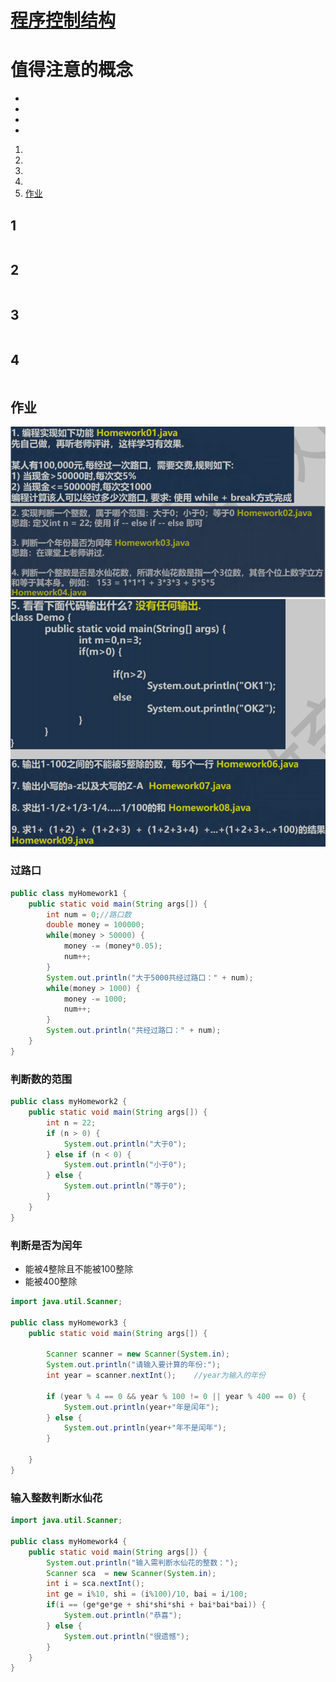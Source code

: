 # [程序控制结构](./TCH_Han/Chapter5.md)  
# 值得注意的概念
- 
- 
- 
-  
1. [](#1)
2. [](#2)
3. [](#3)
4. [](#4)
5. [作业](#作业)  
## 1
```
```
## 2
```
```
## 3
```
```
## 4
```
```
## 作业

<img src="../img/TCH_Han/ch5_0.png" style="zoom:67%;" />

<img src="../img/TCH_Han/ch5_1.png" style="zoom:67%;" />



### 过路口

```java
public class myHomework1 {
	public static void main(String args[]) {
		int num = 0;//路口数
		double money = 100000;
		while(money > 50000) {
			money -= (money*0.05);
			num++;
		}
		System.out.println("大于5000共经过路口：" + num);
		while(money > 1000) {
			money -= 1000;
			num++;
		}
		System.out.println("共经过路口：" + num);
	}
}
```



### 判断数的范围

```java
public class myHomework2 {
	public static void main(String args[]) {
		int n = 22;
		if (n > 0) {
			System.out.println("大于0");
		} else if (n < 0) {
			System.out.println("小于0");
		} else {
			System.out.println("等于0");
		}
	}
}
```



### 判断是否为闰年

- 能被4整除且不能被100整除
- 能被400整除

```java
import java.util.Scanner;

public class myHomework3 {
	public static void main(String args[]) {
		
		Scanner scanner = new Scanner(System.in);
        System.out.println("请输入要计算的年份:");
        int year = scanner.nextInt();    //year为输入的年份
        
        if (year % 4 == 0 && year % 100 != 0 || year % 400 == 0) {
            System.out.println(year+"年是闰年");
        } else {
            System.out.println(year+"年不是闰年");
        }	

	}
}
```



### 输入整数判断水仙花

```java
import java.util.Scanner;

public class myHomework4 {
	public static void main(String args[]) {
		System.out.println("输入需判断水仙花的整数：");
		Scanner sca  = new Scanner(System.in);
		int i = sca.nextInt();
		int ge = i%10, shi = (i%100)/10, bai = i/100;
		if(i == (ge*ge*ge + shi*shi*shi + bai*bai*bai)) {
			System.out.println("恭喜");
		} else {
			System.out.println("很遗憾");
		}
	}
}
```

